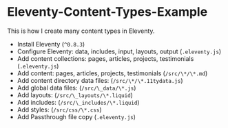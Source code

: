 # Eleventy-Content-Types-Example

This is how I create many content types in Eleventy.

- Install Eleventy (`^0.8.3`)
- Configure Eleventy: data, includes, input, layouts, output (`.eleventy.js`)
- Add content collections: pages, articles, projects, testimonials (`.eleventy.js`)
- Add content: pages, articles, projects, testimonials (`/src/\*/\*.md`)
- Add content directory data files: (`/src/\*/\*.11tydata.js`)
- Add global data files: (`/src/\_data/\*.js`)
- Add layouts: (`/src/\_layouts/\*.liquid`)
- Add includes: (`/src/\_includes/\*.liquid`)
- Add styles: (`/src/css/\*.css`)
- Add Passthrough file copy (`.eleventy.js`)